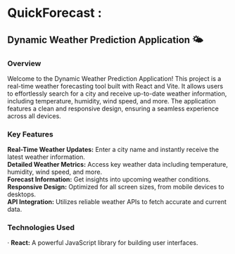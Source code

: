 # QuickForecast :

## Dynamic Weather Prediction Application 🌤️
### Overview
Welcome to the Dynamic Weather Prediction Application! This project is a real-time weather forecasting tool built with React and Vite. It allows users to effortlessly search for a city and receive up-to-date weather information, including temperature, humidity, wind speed, and more. The application features a clean and responsive design, ensuring a seamless experience across all devices.

### Key Features
**Real-Time Weather Updates:** Enter a city name and instantly receive the latest weather information.  
**Detailed Weather Metrics:** Access key weather data including temperature, humidity, wind speed, and more.  
**Forecast Information:** Get insights into upcoming weather conditions.  
**Responsive Design:** Optimized for all screen sizes, from mobile devices to desktops.  
**API Integration:** Utilizes reliable weather APIs to fetch accurate and current data.
### Technologies Used
&middot; **React:** A powerful JavaScript library for building user interfaces.
